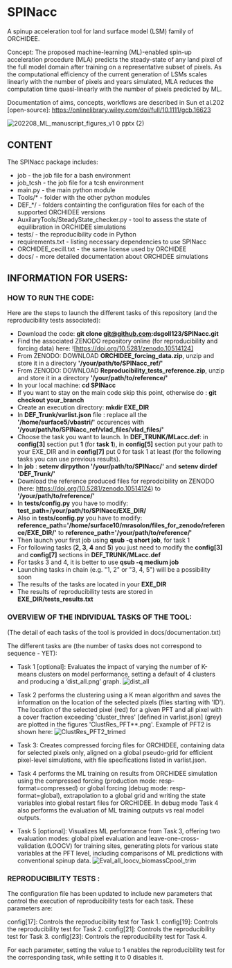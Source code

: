 # SPINacc
A spinup acceleration tool for land surface model (LSM) family of ORCHIDEE.

Concept: The proposed machine-learning (ML)-enabled spin-up acceleration procedure (MLA) predicts the steady-state of any land pixel of the full model domain after training on a representative subset of pixels. As the computational efficiency of the current generation of LSMs scales linearly with the number of pixels and years simulated, MLA reduces the computation time quasi-linearly with the number of pixels predicted by ML. 

Documentation of aims, concepts, workflows are described in Sun et al.202 [open-source]: https://onlinelibrary.wiley.com/doi/full/10.1111/gcb.16623

![202208_ML_manuscript_figures_v1 0 pptx (2)](https://user-images.githubusercontent.com/79981678/209093236-1601237a-7959-42b6-b6f1-306be1bc0b44.png)

## CONTENT
The SPINacc package includes:
* job - the job file for a bash environment
* job_tcsh - the job file for a tcsh environment
* main.py - the main python module
* Tools/* - folder with the other python modules
* DEF_*/  - folders containting the configuration files for each of the supported ORCHIDEE versions
* AuxilaryTools/SteadyState_checker.py - tool to assess the state of equilibration in ORCHIDEE simulations
* tests/ - the reproducibility code in Python
* requirements.txt - listing necessary dependencies to use SPINacc
* ORCHIDEE_cecill.txt - the same license used by ORCHIDEE
* docs/ - more detailed documentation about ORCHIDEE simulations
 
## INFORMATION FOR USERS:
### HOW TO RUN THE CODE:


Here are the steps to launch the different tasks of this repository (and the reproducibility tests associated):

* Download the code: **git clone git@github.com:dsgoll123/SPINacc.git**
* Find the associated ZENODO repository online (for reproducibility and forcing data) here: ![https://doi.org/10.5281/zenodo.10514124]
* From ZENODO: DOWNLOAD __ORCHIDEE_forcing_data.zip__, unzip and store it in a directory **'/your/path/to/SPINacc_ref/'**
* From ZENODO: DOWNLOAD __Reproducibility_tests_reference.zip__, unzip and store it in a directory __'/your/path/to/reference/'__ 
* In your local machine:  __cd SPINacc__
* If you want to stay on the main code skip this point, otherwise do : __git checkout your_branch__
* Create an execution directory: __mkdir EXE_DIR__
* In __DEF_Trunk/varlist.json__ file : replace all the __'/home/surface5/vbastri/'__ occurences with **'/your/path/to/SPINacc_ref/vlad_files/vlad_files/'**
* Choose the task you want to launch. In **DEF_TRUNK/MLacc.def**: in __config[3]__ section put **1** (for __task 1__), in __config[5]__ section put your path to your EXE_DIR and in __config[7]__ put 0 for task 1 at least (for the following tasks you can use previous results). 
* In __job__ : __setenv dirpython '/your/path/to/SPINacc/'__ and __setenv dirdef 'DEF_Trunk/'__
* Download the reference produced files for reprodcibility on ZENODO (here: https://doi.org/10.5281/zenodo.10514124) to __'/your/path/to/reference/'__
* In **tests/config.py** you have to modify: __test_path=/your/path/to/SPINacc/EXE_DIR/__
* Also in **tests/config.py** you have to modify: __reference_path='/home/surface10/mrasolon/files_for_zenodo/reference/EXE_DIR/'__ to __reference_path='/your/path/to/reference/'__
* Then launch your first job using  **qsub -q short job**, for task 1
* For following tasks (**2, 3, 4** and **5**) you just need to modify the **config[3]** and **config[7]** sections in **DEF_TRUNK/MLacc.def** 
* For tasks 3 and 4, it is better to use **qsub -q medium job**
* Launching tasks in chain (e.g. "1, 2" or "3, 4, 5") will be a possibility soon 
* The results of the tasks are located in your **EXE_DIR**
* The results of reproducibility tests are stored in **EXE_DIR/tests_results.txt**


### OVERVIEW OF THE INDIVIDUAL TASKS OF THE TOOL:
(The detail of each tasks of the tool is provided in docs/documentation.txt)

The different tasks are (the number of tasks does not correspond to sequence - YET):
* Task 1 [optional]: Evaluates the impact of varying the number of K-means clusters on model performance, setting a default of 4 clusters and producing a ‘dist_all.png’ graph.
![dist_all](https://user-images.githubusercontent.com/79981678/197764400-deaac192-a26b-4f38-8eb1-6a0b50da65c9.png)

* Task 2 performs the clustering using a K mean algorithm and saves the information on the location of the selected pixels (files starting with 'ID'). The location of the selected pixel (red) for a given PFT and all pixel with a cover fraction exceeding 'cluster_thres' [defined in varlist.json] (grey) are plotted in the figures 'ClustRes_PFT**.png'. Example of PFT2 is shown here:
![ClustRes_PFT2_trimed](https://user-images.githubusercontent.com/79981678/197765127-05ef8271-79a0-4775-803c-a1759c413376.png)

* Task 3: Creates compressed forcing files for ORCHIDEE, containing data for selected pixels only, aligned on a global pseudo-grid for efficient pixel-level simulations, with file specifications listed in varlist.json.

* Task 4 performs the ML training on results from ORCHIDEE simulation using the compressed forcing (production mode: resp-format=compressed) or global forcing (debug mode: resp-format=global), extrapolation to a global grid and writing the state variables into global restart files for ORCHIDEE. In debug mode Task 4 also performs the evaluation of ML training outputs vs real model outputs.

* Task 5 [optional]: Visualizes ML performance from Task 3, offering two evaluation modes: global pixel evaluation and leave-one-cross-validation (LOOCV) for training sites, generating plots for various state variables at the PFT level, including comparisons of ML predictions with conventional spinup data.
![Eval_all_loocv_biomassCpool_trim](https://user-images.githubusercontent.com/79981678/197768665-c868f95b-d7f4-4a2f-a942-d37c9e509596.png)


### REPRODUCIBILITY TESTS : 
The configuration file has been updated to include new parameters that control the execution of reproducibility tests for each task. These parameters are:

config[17]: Controls the reproducibility test for Task 1.
config[19]: Controls the reproducibility test for Task 2.
config[21]: Controls the reproducibility test for Task 3.
config[23]: Controls the reproducibility test for Task 4.

For each parameter, setting the value to 1 enables the reproducibility test for the corresponding task, while setting it to 0 disables it.




